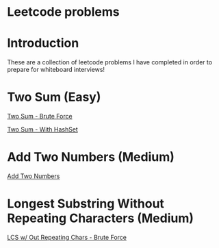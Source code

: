 # Leetcode problems

# Introduction
These are a collection of leetcode problems I have completed in order to prepare for whiteboard interviews!

# Two Sum (Easy)
[Two Sum - Brute Force](https://github.com/alpizano/leetcode-problems/blob/master/TwoSumBruteForce/src/TwoSum.java)

[Two Sum - With HashSet](https://github.com/alpizano/leetcode-problems/blob/master/TwoSumWithHashTable/src/TwoSum.java)

# Add Two Numbers (Medium)
[Add Two Numbers](https://github.com/alpizano/leetcode-problems/blob/master/AddTwoNumbers/src/Solution.java)

# Longest Substring Without Repeating Characters (Medium)
[LCS w/ Out Repeating Chars - Brute Force](https://github.com/alpizano/leetcode-problems/blob/master/LongestSubstringWithoutRepeatingChars/src/Solution.java)


